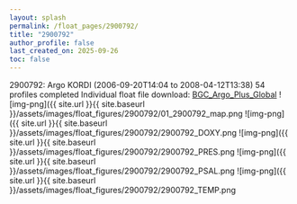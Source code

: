 ```yaml
---
layout: splash
permalink: /float_pages/2900792/
title: "2900792"
author_profile: false
last_created_on: 2025-09-26
toc: false
---
```

 
2900792: Argo KORDI (2006-09-20T14:04 to 2008-04-12T13:38)
54 profiles completed
Individual float file download: [BGC_Argo_Plus_Global](https://ftp.soest.hawaii.edu/bgc_argo_plus/Individual_Floats/outliers_removed/2900792_Sprof_processed.nc)
![img-png]({{ site.url }}{{ site.baseurl }}/assets/images/float_figures/2900792/01_2900792_map.png
![img-png]({{ site.url }}{{ site.baseurl }}/assets/images/float_figures/2900792/2900792_DOXY.png
![img-png]({{ site.url }}{{ site.baseurl }}/assets/images/float_figures/2900792/2900792_PRES.png
![img-png]({{ site.url }}{{ site.baseurl }}/assets/images/float_figures/2900792/2900792_PSAL.png
![img-png]({{ site.url }}{{ site.baseurl }}/assets/images/float_figures/2900792/2900792_TEMP.png
